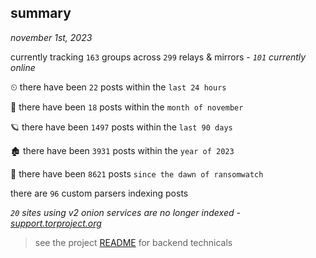 
## summary
_november 1st, 2023_

currently tracking `163` groups across `299` relays & mirrors - _`101` currently online_

⏲ there have been `22` posts within the `last 24 hours`

🦈 there have been `18` posts within the `month of november`

🪐 there have been `1497` posts within the `last 90 days`

🏚 there have been `3931` posts within the `year of 2023`

🦕 there have been `8621` posts `since the dawn of ransomwatch`

there are `96` custom parsers indexing posts

_`20` sites using v2 onion services are no longer indexed - [support.torproject.org](https://support.torproject.org/onionservices/v2-deprecation/)_

> see the project [README](https://github.com/joshhighet/ransomwatch#ransomwatch--) for backend technicals
